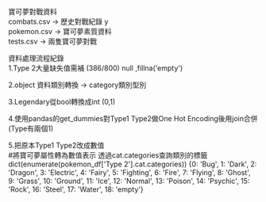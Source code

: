 寶可夢對戰資料  
combats.csv -> 歷史對戰紀錄 y  
pokemon.csv -> 寶可夢素質資料  
tests.csv -> 兩隻寶可夢對戰  

資料處理流程紀錄  
1.Type 2大量缺失值需補 (386/800) null ,fillna('empty')   

2.object 資料類別轉換 -> category類別型別  

3.Legendary從bool轉換成int (0,1)  

4.使用pandas的get_dummies對Type1 Type2做One Hot Encoding後用join合併 (Type有兩個1)  

5.把原本Type1 Type2改成數值  
    #將寶可夢屬性轉為數值表示 透過cat.categories查詢類別的標籤
    dict(enumerate(pokemon_df['Type 2'].cat.categories))
    {0: 'Bug',
 1: 'Dark',
 2: 'Dragon',
 3: 'Electric',
 4: 'Fairy',
 5: 'Fighting',
 6: 'Fire',
 7: 'Flying',
 8: 'Ghost',
 9: 'Grass',
 10: 'Ground',
 11: 'Ice',
 12: 'Normal',
 13: 'Poison',
 14: 'Psychic',
 15: 'Rock',
 16: 'Steel',
 17: 'Water',
 18: 'empty'}  
 
 
 
